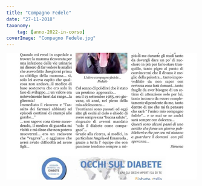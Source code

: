 ```yaml
---
title: "Compagno Fedele"
date: "27-11-2018"
taxonomy: 
    tag: [anno-2022-in-corso]
coverImage: "Compagno Fedele.jpg"
---
```


![Compagno Fedele](images/Compagno%20Fedele.jpg)
